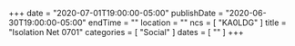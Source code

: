 +++
date = "2020-07-01T19:00:00-05:00"
publishDate = "2020-06-30T19:00:00-05:00"
endTime = ""
location = ""
ncs = [ "KA0LDG" ]
title = "Isolation Net 0701"
categories = [ "Social" ]
dates = [ "" ]
+++
